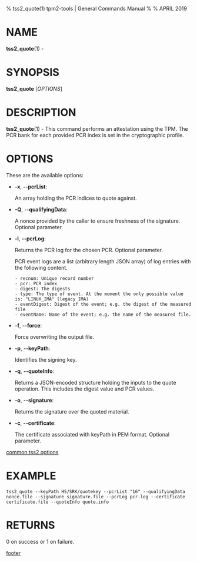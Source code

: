% tss2_quote(1) tpm2-tools | General Commands Manual
%
% APRIL 2019

# NAME

**tss2_quote**(1) -

# SYNOPSIS

**tss2_quote** [*OPTIONS*]

# DESCRIPTION

**tss2_quote**(1) - This command performs an attestation using the TPM. The PCR bank for each provided PCR index is set in the cryptographic profile.

# OPTIONS

These are the available options:

  * **-x**, **\--pcrList**:

    An array holding the PCR indices to quote against.

  * **-Q**, **\--qualifyingData**:

    A nonce provided by the caller to ensure freshness of the signature. Optional parameter.

  * **-l**, **\--pcrLog**:

    Returns the PCR log for the chosen PCR. Optional parameter.

    PCR event logs are a list (arbitrary length JSON array) of log entries with
    the following content.

        - recnum: Unique record number
        - pcr: PCR index
        - digest: The digests
        - type: The type of event. At the moment the only possible value is: "LINUX_IMA" (legacy IMA)
        - eventDigest: Digest of the event; e.g. the digest of the measured file
        - eventName: Name of the event; e.g. the name of the measured file.

  * **-f**, **\--force**:

    Force overwriting the output file.

  * **-p**, **\--keyPath**:

    Identifies the signing key.

  * **-q**, **\--quoteInfo**:

    Returns a JSON-encoded structure holding the inputs to the quote operation. This includes the digest value and PCR values.

  * **-o**, **\--signature**:

    Returns the signature over the quoted material.

  * **-c**, **\--certificate**:

    The certificate associated with keyPath in PEM format. Optional parameter.

[common tss2 options](common/tss2-options.md)

# EXAMPLE
```
tss2_quote --keyPath HS/SRK/quotekey --pcrList "16" --qualifyingData nonce.file --signature signature.file --pcrLog pcr.log --certificate certificate.file --quoteInfo quote.info
```

# RETURNS

0 on success or 1 on failure.

[footer](common/footer.md)
